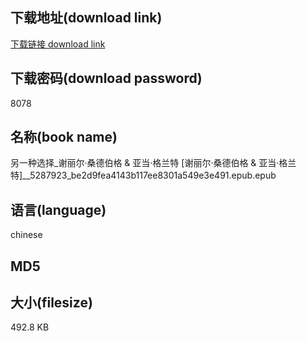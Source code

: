 ## 下载地址(download link)
[下载链接 download link](https://tutu365.netlify.app/?s=%E5%8F%A6%E4%B8%80%E7%A7%8D%E9%80%89%E6%8B%A9_%E8%B0%A2%E4%B8%BD%E5%B0%94%C2%B7%E6%A1%91%E5%BE%B7%E4%BC%AF%E6%A0%BC+%26+%E4%BA%9A%E5%BD%93%C2%B7%E6%A0%BC%E5%85%B0%E7%89%B9+%5B%E8%B0%A2%E4%B8%BD%E5%B0%94%C2%B7%E6%A1%91%E5%BE%B7%E4%BC%AF%E6%A0%BC+%26+%E4%BA%9A%E5%BD%93%C2%B7%E6%A0%BC%E5%85%B0%E7%89%B9%5D__5287923_be2d9fea4143b117ee8301a549e3e491.epub)

## 下载密码(download password)
8078

## 名称(book name)
另一种选择_谢丽尔·桑德伯格 & 亚当·格兰特 [谢丽尔·桑德伯格 & 亚当·格兰特]__5287923_be2d9fea4143b117ee8301a549e3e491.epub.epub

## 语言(language)
chinese

## MD5


## 大小(filesize)
492.8 KB
